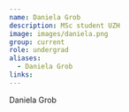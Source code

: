 ```yaml
---
name: Daniela Grob
description: MSc student UZH
image: images/daniela.png
group: current
role: undergrad
aliases:
  - Daniela Grob
links:
---
```


Daniela Grob